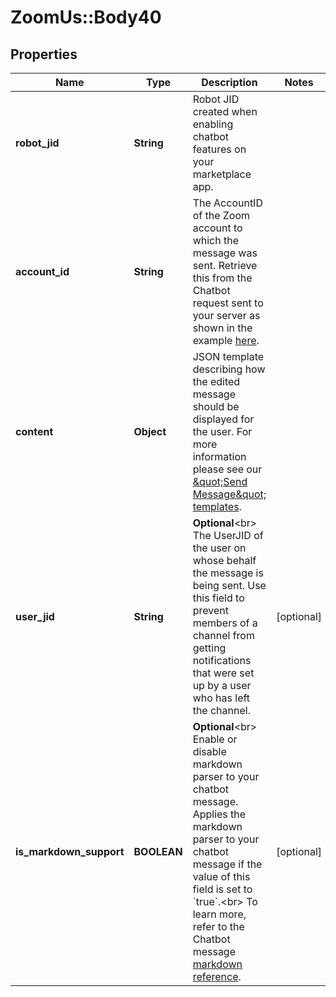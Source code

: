 # ZoomUs::Body40

## Properties
Name | Type | Description | Notes
------------ | ------------- | ------------- | -------------
**robot_jid** | **String** | Robot JID created when enabling chatbot features on your marketplace app. | 
**account_id** | **String** | The AccountID of the Zoom account to which the message was sent. Retrieve this from the Chatbot request sent to your server as shown in the example [here]( https://marketplace.zoom.us/docs/guides/chatbots/sending-messages). | 
**content** | **Object** | JSON template describing how the edited message should be displayed for the user. For more information please see our [\&quot;Send Message\&quot; templates](https://marketplace.zoom.us/docs/guides/chatbots/sending-messages#example-request). | 
**user_jid** | **String** | **Optional**&lt;br&gt; The UserJID of the user on whose behalf the message is being sent. Use this field to prevent members of a channel from getting notifications that were set up by a user who has left the channel. | [optional] 
**is_markdown_support** | **BOOLEAN** | **Optional**&lt;br&gt; Enable or disable markdown parser to your chatbot message. Applies the markdown parser to your chatbot message if the value of this field is set to &#x60;true&#x60;.&lt;br&gt; To learn more, refer to the Chatbot message [markdown reference](https://marketplace.zoom.us/docs/guides/chatbots/customizing-messages/message-with-markdown). | [optional] 



